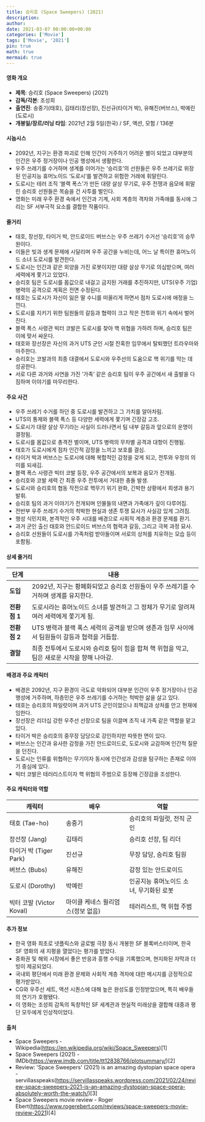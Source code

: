 ```yaml
---
title: 승리호 (Space Sweepers) (2021)
description: 
author: 
date: 2021-03-07 00:00:00+00:00
categories: ['Movie']
tags: ['Movie', '2021']
pin: true
math: true
mermaid: true
---
```

#### 영화 개요

- **제목**: 승리호 (Space Sweepers) (2021)  
- **감독/각본**: 조성희  
- **출연진**: 송중기(태호), 김태리(장선장), 진선규(타이거 박), 유해진(버브스), 박예린(도로시)  
- **개봉일/장르/러닝 타임**: 2021년 2월 5일(한국) / SF, 액션, 모험 / 136분  

#### 시놉시스

- 2092년, 지구는 환경 파괴로 인해 인간이 거주하기 어려운 별이 되었고 대부분의 인간은 우주 정거장이나 인공 행성에서 생활한다.  
- 우주 쓰레기를 수거하며 생계를 이어가는 ‘승리호’의 선원들은 우주 쓰레기로 위장된 인공지능 휴머노이드 ‘도로시’를 발견하고 위험한 거래에 휘말린다.  
- 도로시는 테러 조직 ‘블랙 폭스’가 만든 대량 살상 무기로, 우주 전쟁과 음모에 휘말린 승리호 선원들은 목숨을 건 사투를 벌인다.  
- 영화는 미래 우주 환경 속에서 인간과 기계, 사회 계층의 격차와 가족애를 동시에 그리는 SF 서부극적 요소를 결합한 작품이다.  

#### 줄거리

- 태호, 장선장, 타이거 박, 안드로이드 버브스는 우주 쓰레기 수거선 ‘승리호’의 승무원이다.  
- 이들은 빚과 생계 문제에 시달리며 우주 공간을 누비는데, 어느 날 특이한 휴머노이드 소녀 도로시를 발견한다.  
- 도로시는 인간과 같은 외양을 가진 로봇이지만 대량 살상 무기로 의심받으며, 여러 세력에게 쫓기고 있었다.  
- 승리호 팀은 도로시를 몸값으로 내걸고 금지된 거래를 추진하지만, UTS(우주 기업) 병력의 공격으로 계획은 전면 수정된다.  
- 태호는 도로시가 자신이 잃은 딸 수니를 떠올리게 하면서 점차 도로시에 애정을 느낀다.  
- 도로시를 지키기 위한 팀원들의 갈등과 협력이 크고 작은 전투와 위기 속에서 벌어진다.  
- 블랙 폭스 사령관 빅터 코발은 도로시를 찾아 핵 위협을 가하려 하며, 승리호 팀은 이에 맞서 싸운다.  
- 태호와 장선장은 자신의 과거 UTS 군인 시절 잔혹한 임무에서 탈퇴했던 트라우마와 마주한다.  
- 승리호는 코발과의 최종 대결에서 도로시와 우주선의 도움으로 핵 위기를 막는 데 성공한다.  
- 서로 다른 과거와 사연을 가진 ‘가족’ 같은 승리호 팀이 우주 공간에서 새 출발을 다짐하며 이야기를 마무리한다.  

#### 주요 사건

- 우주 쓰레기 수거를 하던 중 도로시를 발견하고 그 가치를 알아차림.  
- UTS의 통제와 블랙 폭스 등 다양한 세력에게 쫓기며 긴장감 고조.  
- 도로시가 대량 살상 무기라는 사실이 드러나면서 팀 내부 갈등과 앞으로의 운명이 결정됨.  
- 도로시를 몸값으로 총격전 벌이며, UTS 병력의 무차별 공격과 대항이 진행됨.  
- 태호가 도로시에게 점차 인간적 감정을 느끼고 보호를 결심.  
- 타이거 박과 버브스는 도로시에 대해 복합적인 감정을 갖게 되고, 전투와 우정의 의미를 되새김.  
- 블랙 폭스 사령관 빅터 코발 등장, 우주 공간에서의 보복과 음모가 전개됨.  
- 승리호와 코발 세력 간 최종 우주 전투에서 거대한 충돌 발생.  
- 도로시와 승리호의 협동 작전으로 핵무기 위기 완화, 긴박한 상황에서 희생과 용기 발휘.  
- 승리호 팀의 과거 이야기가 전개되며 인물들의 내면과 가족애가 깊이 다루어짐.  
- 전반부 우주 쓰레기 수거의 척박한 현실과 생존 투쟁 묘사가 사실감 있게 그려짐.  
- 행성 식민지화, 본격적인 우주 시대를 배경으로 사회적 계층과 환경 문제를 환기.  
- 과거 군인 출신 태호와 안드로이드 버브스의 협력과 갈등, 그리고 극복 과정 묘사.  
- 승리호 선원들이 도로시를 가족처럼 받아들이며 서로의 상처를 치유하는 모습 등이 포함됨.  

#### 상세 줄거리

| **단계** | **내용**                                        |
|----------|------------------------------------------------|
| **도입** | 2092년, 지구는 황폐화되었고 승리호 선원들이 우주 쓰레기를 수거하며 생계를 유지한다.           |
| **전환점 1** | 도로시라는 휴머노이드 소녀를 발견하고 그 정체가 무기로 알려져 여러 세력에게 쫓기게 됨.        |
| **전환점 2** | UTS 병력과 블랙 폭스 세력의 공격을 받으며 생존과 임무 사이에서 팀원들이 갈등과 협력을 거듭함.  |
| **결말** | 최종 전투에서 도로시와 승리호 팀이 힘을 합쳐 핵 위협을 막고, 팀은 새로운 시작을 향해 나아감.   |

#### 배경과 주요 캐릭터

- 배경은 2092년, 지구 환경이 극도로 악화되어 대부분 인간이 우주 정거장이나 인공 행성에 거주하며, 하층민은 우주 쓰레기를 수거하는 척박한 삶을 살고 있다.  
- 태호는 승리호의 파일럿이며 과거 UTS 군인이었으나 죄책감과 상처를 안고 현재에 임한다.  
- 장선장은 리더십 강한 우주선 선장으로 팀을 이끌며 조직 내 가족 같은 역할을 맡고 있다.  
- 타이거 박은 승리호의 중무장 담당으로 강인하지만 따뜻한 면이 있다.  
- 버브스는 인간과 유사한 감정을 가진 안드로이드로, 도로시와 교감하며 인간적 질문을 던진다.  
- 도로시는 인류를 위협하는 무기이자 동시에 인간성과 감성을 탐구하는 존재로 이야기 중심에 있다.  
- 빅터 코발은 테러리스트이자 핵 위협의 주범으로 등장해 긴장감을 조성한다.  

#### 주요 캐릭터와 역할

| **캐릭터** | **배우**      | **역할**                          |
|------------|--------------|---------------------------------|
| 태호 (Tae-ho) | 송중기       | 승리호의 파일럿, 전직 군인         |
| 장선장 (Jang) | 김태리       | 승리호 선장, 팀 리더               |
| 타이거 박 (Tiger Park) | 진선규       | 무장 담당, 승리호 팀원             |
| 버브스 (Bubs)    | 유해진       | 감정 있는 안드로이드               |
| 도로시 (Dorothy)  | 박예린       | 인공지능 휴머노이드 소녀, 무기화된 로봇 |
| 빅터 코발 (Victor Koval) | 마이클 케네스 윌리엄스(정보 없음) | 테러리스트, 핵 위협 주범          |

#### 추가 정보

- 한국 영화 최초로 넷플릭스와 글로벌 극장 동시 개봉한 SF 블록버스터이며, 한국 SF 영화의 새 지평을 열었다는 평가를 받았다.  
- 중화권 및 해외 시장에서 좋은 반응과 흥행 수익을 기록했으며, 현지화된 자막과 더빙이 제공되었다.  
- 국내외 평단에서 미래 환경 문제와 사회적 계층 격차에 대한 메시지를 긍정적으로 평가받았다.  
- CG와 우주선 세트, 액션 시퀀스에 대해 높은 완성도를 인정받았으며, 특히 배우들의 연기가 호평됐다.  
- 이 영화는 조성희 감독의 독창적인 SF 세계관과 현실적 미래상을 결합해 대중과 평단 모두에게 인상적이었다.  

#### 출처

- Space Sweepers - Wikipedia(https://en.wikipedia.org/wiki/Space_Sweepers)[1]  
- Space Sweepers (2021) - IMDb(https://www.imdb.com/title/tt12838766/plotsummary/)[2]  
- Review: 'Space Sweepers' (2021) is an amazing dystopian space opera - servillasspeaks(https://servillasspeaks.wordpress.com/2021/02/24/review-space-sweepers-2021-is-an-amazing-dystopian-space-opera-absolutely-worth-the-watch/)[3]  
- Space Sweepers movie review - Roger Ebert(https://www.rogerebert.com/reviews/space-sweepers-movie-review-2021)[4]
